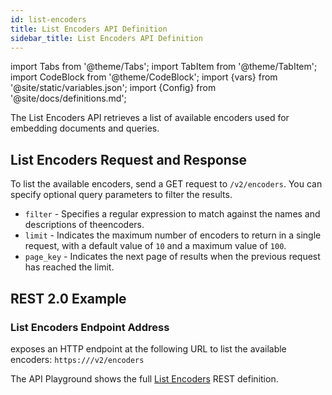 ```yaml
---
id: list-encoders
title: List Encoders API Definition
sidebar_title: List Encoders API Definition
---
```


import Tabs from '@theme/Tabs';
import TabItem from '@theme/TabItem';
import CodeBlock from '@theme/CodeBlock';
import {vars} from '@site/static/variables.json';
import {Config} from '@site/docs/definitions.md';

The List Encoders API retrieves a list of available encoders used for 
embedding documents and queries.

## List Encoders Request and Response

To list the available encoders, send a GET request to `/v2/encoders`. You can 
specify optional query parameters to filter the results.

* `filter` - Specifies a regular expression to match against the names and 
  descriptions of theencoders.
* `limit` - Indicates the maximum number of encoders to return in a single 
  request, with a default value of `10` and a maximum value of `100`.
* `page_key` - Indicates the next page of results when the previous request 
  has reached the limit.

## REST 2.0 Example

### List Encoders Endpoint Address

<Config v="names.product"/> exposes an HTTP endpoint at the following URL
to list the available encoders:
<code>https://<Config v="domains.rest.indexing"/>/v2/encoders</code>

The API Playground shows the full [List Encoders](/docs/rest-api/list-encoders) REST definition.
